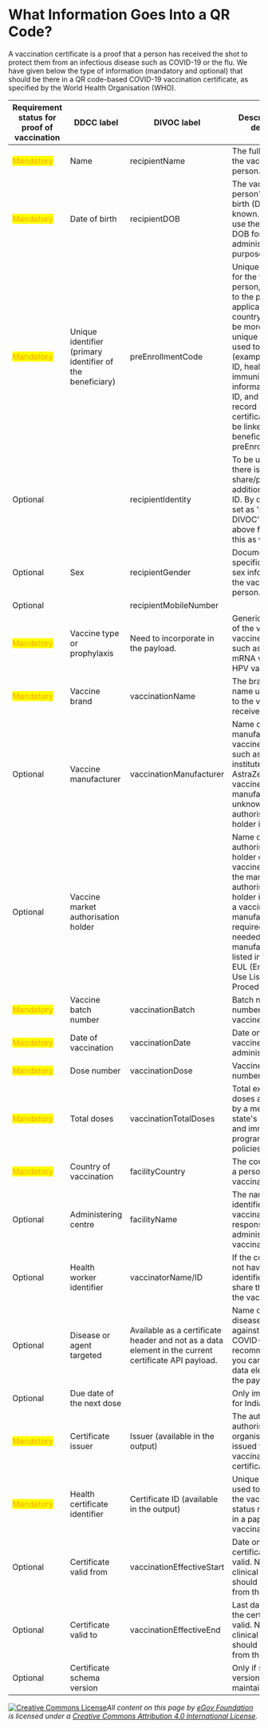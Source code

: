 # What Information Goes Into a QR Code?

A vaccination certificate is a proof that a person has received the shot to protect them from an infectious disease such as COVID-19 or the flu. We have given below the type of information (mandatory and optional) that should be there in a QR code-based COVID-19 vaccination certificate, as specified by the World Health Organisation (WHO).

| Requirement status for proof of vaccination  | DDCC label                                                | DIVOC label                                                                                         | Description and definition                                                                                                                                                                                                                                                                                                                        | Data type/format  | Examples                                                   |
| -------------------------------------------- | --------------------------------------------------------- | --------------------------------------------------------------------------------------------------- | ------------------------------------------------------------------------------------------------------------------------------------------------------------------------------------------------------------------------------------------------------------------------------------------------------------------------------------------------- | ----------------- | ---------------------------------------------------------- |
| <mark style="color:orange;">Mandatory</mark> | Name                                                      | recipientName                                                                                       | The full name of the vaccinated person.                                                                                                                                                                                                                                                                                                           | String            | John Tom Brown                                             |
| <mark style="color:orange;">Mandatory</mark> | Date of birth                                             | recipientDOB                                                                                        | The vaccinated person's date of birth (DOB) if known. If unknown, use the assigned DOB for administrative purposes.                                                                                                                                                                                                                               | Date              | 1998-01-05                                                 |
| <mark style="color:orange;">Mandatory</mark> | Unique identifier (primary identifier of the beneficiary) | preEnrollmentCode                                                                                   | Unique identifier for the vaccinated person, according to the policies applicable in each country. There can be more than one unique identifier used to link records (example: national ID, health ID, immunisation information system ID, and medical record ID). All the certificate IDs will be linked to the beneficiary's preEnrollmentCode. | UUID              |                                                            |
| Optional                                     |                                                           | recipientIdentity                                                                                   | To be used only if there is a need to share/print an additional national ID. By default, it is set as 'null' in DIVOC's case. The above field covers this as well.                                                                                                                                                                                | Alpha number      | Driving license                                            |
| Optional                                     | Sex                                                       | recipientGender                                                                                     | Documentation of a specific instance of sex information for the vaccinated person.                                                                                                                                                                                                                                                                | Male/female/other |                                                            |
| Optional                                     |                                                           | recipientMobileNumber                                                                               |                                                                                                                                                                                                                                                                                                                                                   | Numeric           | 18767778888                                                |
| <mark style="color:orange;">Mandatory</mark> | Vaccine type or prophylaxis                               | Need to incorporate in the payload.                                                                 | Generic description of the vaccine or vaccine sub-type, such as  COVID-19 mRNA vaccine, HPV vaccine.                                                                                                                                                                                                                                              | Coding - ICD 11   |                                                            |
| <mark style="color:orange;">Mandatory</mark> | Vaccine brand                                             | vaccinationName                                                                                     | The brand or trade name used to refer to the vaccine received.                                                                                                                                                                                                                                                                                    | String            | Pfizer                                                     |
| Optional                                     | Vaccine manufacturer                                      | vaccinationManufacturer                                                                             | Name of the manufacturer of the vaccine received, such as Serum institute of India, or AstraZeneca. If the vaccine manufacturer is unknown, a market authorisation holder is needed.                                                                                                                                                              | String            | ABC company                                                |
| Optional                                     | Vaccine market authorisation holder                       |                                                                                                     | Name of the market authorisation holder of the vaccine received. If the market authorisation holder is unknown, a vaccine manufacturer is required. This is needed only if the manufacturer is not listed in the WHO EUL (Emergency Use Listing Procedure) list.                                                                                  | String            |                                                            |
| <mark style="color:orange;">Mandatory</mark> | Vaccine batch number                                      | vaccinationBatch                                                                                    | Batch number or lot number of the vaccine.                                                                                                                                                                                                                                                                                                        | String            | 4121Z104                                                   |
| <mark style="color:orange;">Mandatory</mark> | Date of vaccination                                       | vaccinationDate                                                                                     | Date on which the vaccine was administered.                                                                                                                                                                                                                                                                                                       | Date              | 2021-11-30                                                 |
| <mark style="color:orange;">Mandatory</mark> | Dose number                                               | vaccinationDose                                                                                     | Vaccine dose number.                                                                                                                                                                                                                                                                                                                              | Quantity          | 1, 2                                                       |
| <mark style="color:orange;">Mandatory</mark> | Total doses                                               | vaccinationTotalDoses                                                                               | Total expected doses as defined by a member state's care plan and immunisation programme policies.                                                                                                                                                                                                                                                | Quantity          | For Pfizer and BioNTech, the total expected doses are two. |
| <mark style="color:orange;">Mandatory</mark> | Country of vaccination                                    | facilityCountry                                                                                     | The country where a person was vaccinated.                                                                                                                                                                                                                                                                                                        | Code              | JAM = Jamaica                                              |
| Optional                                     | Administering centre                                      | facilityName                                                                                        | The name or identifier of the vaccination facility responsible for administering the vaccination.                                                                                                                                                                                                                                                 | String            | Falmouth Health Centre                                     |
| Optional                                     | Health worker identifier                                  | vaccinatorName/ID                                                                                   | If the country does not have a national identifier, you can share the name of the vaccinator.                                                                                                                                                                                                                                                     | ID                | National ID of the vaccinator                              |
| Optional                                     | Disease or agent targeted                                 | Available as a certificate header and not as a data element in the current certificate API payload. | Name of the disease vaccinated against (such as COVID-19). We recommend that you can have it as a data element within the payload.                                                                                                                                                                                                                | Coding            | Certificate header: COVID-19 Vaccination Certificate.      |
| Optional                                     | Due date of the next dose                                 |                                                                                                     | Only implemented for India.                                                                                                                                                                                                                                                                                                                       | Date - YYYYMM/DD  |                                                            |
| <mark style="color:orange;">Mandatory</mark> | Certificate issuer                                        | Issuer (available in the output)                                                                    | The authority or authorised organisation that issued the vaccination certificate.                                                                                                                                                                                                                                                                 | String            | Ministry of Health & Wellness, Jamaica                     |
| <mark style="color:orange;">Mandatory</mark> | Health certificate identifier                             | Certificate ID (available in the output)                                                            | Unique identifier used to associate the vaccination status represented in a paper vaccination card.                                                                                                                                                                                                                                               | ID                | 378855845                                                  |
| Optional                                     | Certificate valid from                                    | vaccinationEffectiveStart                                                                           | Date on which the certificate became valid. No health or clinical inferences should be made from this date.                                                                                                                                                                                                                                       | Date              | 2021-11-30                                                 |
| Optional                                     | Certificate valid to                                      | vaccinationEffectiveEnd                                                                             | Last date on which the certificate is valid. No health or clinical inferences should be made from this date.                                                                                                                                                                                                                                      | Date              | 2022-11-30                                                 |
| Optional                                     | Certificate schema version                                |                                                                                                     | Only if schema versions are maintained.                                                                                                                                                                                                                                                                                                           |                   |                                                            |



[![Creative Commons License](https://i.creativecommons.org/l/by/4.0/80x15.png)](http://creativecommons.org/licenses/by/4.0/)_All content on this page by_ [_eGov Foundation_](https://egov.org.in/) _is licensed under a_ [_Creative Commons Attribution 4.0 International License_](http://creativecommons.org/licenses/by/4.0/)_._
